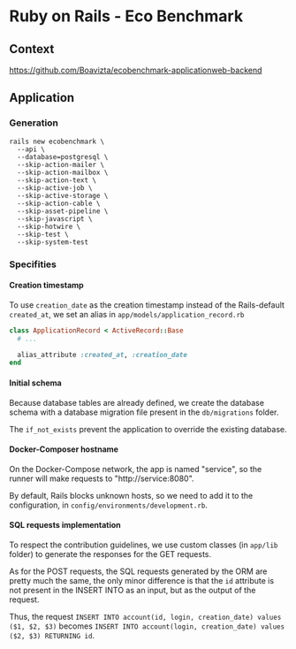 # Ruby on Rails - Eco Benchmark

## Context

https://github.com/Boavizta/ecobenchmark-applicationweb-backend

## Application

### Generation

```
rails new ecobenchmark \
  --api \
  --database=postgresql \
  --skip-action-mailer \
  --skip-action-mailbox \
  --skip-action-text \
  --skip-active-job \
  --skip-active-storage \
  --skip-action-cable \
  --skip-asset-pipeline \
  --skip-javascript \
  --skip-hotwire \
  --skip-test \
  --skip-system-test
```

### Specifities

#### Creation timestamp

To use `creation_date` as the creation timestamp instead of the Rails-default `created_at`, we set an alias in `app/models/application_record.rb`

```rb
class ApplicationRecord < ActiveRecord::Base
  # ...

  alias_attribute :created_at, :creation_date
end
```

#### Initial schema

Because database tables are already defined, we create the database schema with a database migration file present in the `db/migrations` folder.

The `if_not_exists` prevent the application to override the existing database.

#### Docker-Composer hostname

On the Docker-Compose network, the app is named "service", so the runner will make requests to "http://service:8080".

By default, Rails blocks unknown hosts, so we need to add it to the configuration, in `config/environments/development.rb`.

#### SQL requests implementation

To respect the contribution guidelines, we use custom classes (in `app/lib` folder) to generate the responses for the GET requests.

As for the POST requests, the SQL requests generated by the ORM are pretty much the same, the only minor difference is that the `id` attribute is not present in the INSERT INTO as an input, but as the output of the request.

Thus, the request `INSERT INTO account(id, login, creation_date) values ($1, $2, $3)` becomes `INSERT INTO account(login, creation_date) values ($2, $3) RETURNING id`.